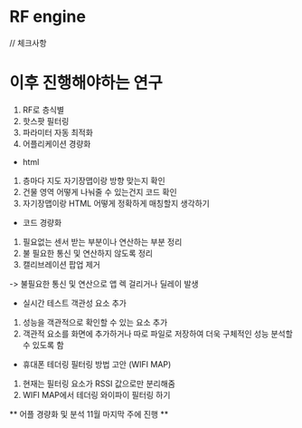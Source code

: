 # RF engine

// 체크사항

# 이후 진행해야하는 연구 
1. RF로 층식별 
2. 핫스팟 필터링 
3. 파라미터 자동 최적화 
4. 어플리케이션 경량화 

* html 
1. 층마다 지도 자기장맵이랑 방향 맞는지 확인 
2. 건물 영역 어떻게 나눠줄 수 있는건지 코드 확인 
3. 자기장맵이랑 HTML 어떻게 정확하게 매칭할지 생각하기

* 코드 경량화 
1. 필요없는 센서 받는 부분이나 연산하는 부분 정리 
2. 불 필요한 통신 및 연산하지 않도록 정리 
3. 캘리브레이션 팝업 제거 

-> 불필요한 통신 및 연산으로 앱 렉 걸리거나 딜레이 발생

* 실시간 테스트 객관성 요소 추가 
1. 성능을 객관적으로 확인할 수 있는 요소 추가
2. 객관적 요소를 화면에 추가하거나 따로 파일로 저장하여 더욱 구체적인 성능 분석할 수 있도록 함

* 휴대폰 테더링 필터링 방법 고안 (WIFI MAP)
1. 현재는 필터링 요소가 RSSI 값으로만 분리해줌
2. WIFI MAP에서 테더링 와이파이 필터링 하기 

** 어플 경량화 및 분석 11월 마지막 주에 진행 **

